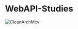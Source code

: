 # WebAPI-Studies

![CleanArchMcv](https://github.com/edvansanchoo/WebAPI-Studies/assets/50898031/108c9ed0-8f37-4ce5-b1e3-92b4dd49ab97)
